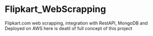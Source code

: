 # Flipkart_WebScrapping
Flipkart.com web scrapping, integration with RestAPI, MongoDB and Deployed on AWS
here is deatil of full concept of this project
